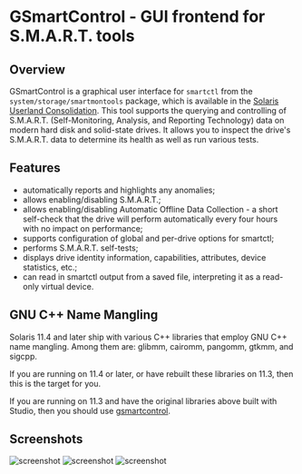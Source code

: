 # GSmartControl - GUI frontend for S.M.A.R.T. tools

## Overview
GSmartControl is a graphical user interface for `smartctl` from the
`system/storage/smartmontools` package, which is available in the
[Solaris Userland
Consolidation](https://github.com/oracle/solaris-userland).  This tool
supports the querying and controlling of S.M.A.R.T. (Self-Monitoring,
Analysis, and Reporting Technology) data on modern hard disk and
solid-state drives. It allows you to inspect the drive's
S.M.A.R.T. data to determine its health as well as run various tests.

## Features
* automatically reports and highlights any anomalies;
* allows enabling/disabling S.M.A.R.T.;
* allows enabling/disabling Automatic Offline Data Collection - a short self-check that the drive will perform automatically every four hours with no impact on performance;
* supports configuration of global and per-drive options for smartctl;
* performs S.M.A.R.T. self-tests;
* displays drive identity information, capabilities, attributes, device statistics, etc.;
* can read in smartctl output from a saved file, interpreting it as a read-only virtual device.

## GNU C++ Name Mangling

Solaris 11.4 and later ship with various C++ libraries that employ GNU C++
name mangling.  Among them are: glibmm, cairomm, pangomm, gtkmm, and sigcpp.

If you are running on 11.4 or later, or have rebuilt these libraries on 11.3,
then this is the target for you.

If you are running on 11.3 and have the original libraries above built with
Studio, then you should use [gsmartcontrol](../gsmartcontrol/).

## Screenshots
![screenshot](https://raw.githubusercontent.com/RocketMan/solaris-ports/master/components/gsmartcontrol-gcc/screenshot.png "GSmartControl")
![screenshot](https://raw.githubusercontent.com/RocketMan/solaris-ports/master/components/gsmartcontrol-gcc/screenshot2.png "GSmartControl Details")
![screenshot](https://raw.githubusercontent.com/RocketMan/solaris-ports/master/components/gsmartcontrol-gcc/screenshot3.png "GSmartControl Temperature Log")